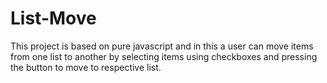 # List-Move

This project is based on pure javascript and in this a user can move items
from one list to another by selecting items using checkboxes and pressing 
the button to move to respective list. 
